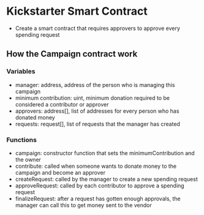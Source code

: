 # Kickstarter Smart Contract
- Create a smart contract that requires approvers to approve every spending request

## How the Campaign contract work
### Variables
- manager: address, address of the person who is managing this campaign
- minimum contribution: uint, minimum donation required to be considered a contributor or approver
- approvers: address[], list of addresses for every person who has donated money
- requests: request[], list of requests that the manager has created

### Functions
- campaign: constructor function that sets the minimumContribution and the owner
- contribute: called when someone wants to donate money to the campaign and become an approver
- createRequest: called by the manager to create a new spending request
- approveRequest: called by each contributor to approve a spending request
- finalizeRequest: after a request has gotten enough approvals, the manager can call this to get money sent to the vendor
